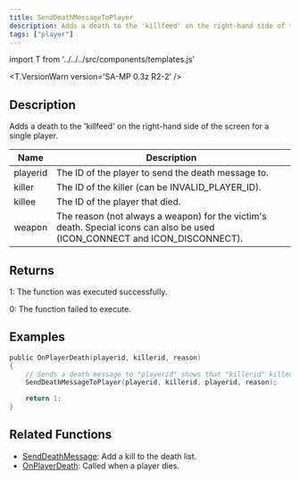 ```yaml
---
title: SendDeathMessageToPlayer
description: Adds a death to the 'killfeed' on the right-hand side of the screen for a single player.
tags: ["player"]
---
```


import T from '../../../src/components/templates.js'

<T.VersionWarn version='SA-MP 0.3z R2-2' />

## Description

Adds a death to the 'killfeed' on the right-hand side of the screen for a single player.

| Name     | Description                                                                                                                 |
| -------- | --------------------------------------------------------------------------------------------------------------------------- |
| playerid | The ID of the player to send the death message to.                                                                          |
| killer   | The ID of the killer (can be INVALID_PLAYER_ID).                                                                            |
| killee   | The ID of the player that died.                                                                                             |
| weapon   | The reason (not always a weapon) for the victim's death. Special icons can also be used (ICON_CONNECT and ICON_DISCONNECT). |

## Returns

1: The function was executed successfully.

0: The function failed to execute.

## Examples

```c
public OnPlayerDeath(playerid, killerid, reason)
{
    // Sends a death message to "playerid" shows that "killerid" killed "playerid" for "reason"
    SendDeathMessageToPlayer(playerid, killerid, playerid, reason);

    return 1;
}
```

## Related Functions

- [SendDeathMessage](SendDeathMessage.md): Add a kill to the death list.
- [OnPlayerDeath](../callbacks/OnPlayerDeath.md): Called when a player dies.
